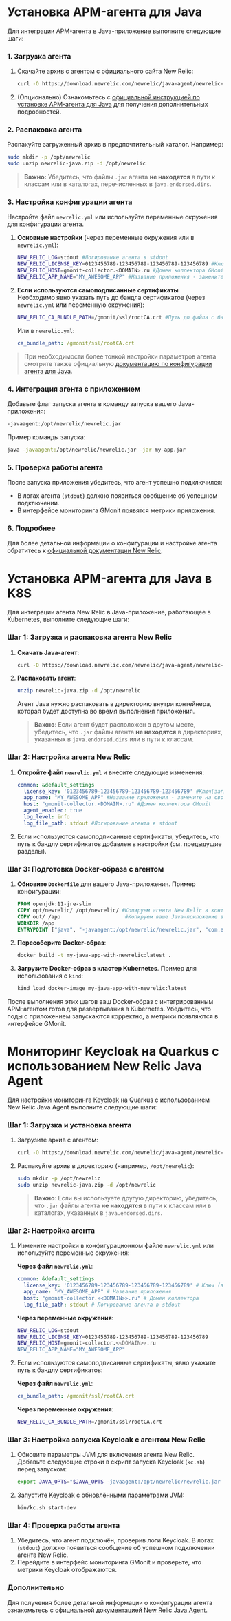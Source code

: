 # Установка APM-агента для Java

Для интеграции APM-агента в Java-приложение выполните следующие шаги:


### 1. **Загрузка агента**
1. Скачайте архив с агентом с официального сайта New Relic:

   ```bash
   curl -O https://download.newrelic.com/newrelic/java-agent/newrelic-agent/current/newrelic-java.zip
   ```

2. (Опционально) Ознакомьтесь с [официальной инструкцией по установке APM-агента для Java](https://docs.newrelic.com/install/java/) для получения дополнительных подробностей.



### 2. **Распаковка агента**
Распакуйте загруженный архив в предпочтительный каталог. Например:

```bash
sudo mkdir -p /opt/newrelic
sudo unzip newrelic-java.zip -d /opt/newrelic
```

> **Важно:** Убедитесь, что файлы `.jar` агента **не находятся** в пути к классам или в каталогах, перечисленных в `java.endorsed.dirs`.



### 3. **Настройка конфигурации агента**
Настройте файл `newrelic.yml` или используйте переменные окружения для конфигурации агента.

1. **Основные настройки** (через переменные окружения или в `newrelic.yml`):

   ```bash
   NEW_RELIC_LOG=stdout #Логирование агента в stdout
   NEW_RELIC_LICENSE_KEY=0123456789-123456789-123456789-123456789 #Ключ(заглушка, не меняем)
   NEW_RELIC_HOST=gmonit-collector.<DOMAIN>.ru #Домен коллектора GMonit
   NEW_RELIC_APP_NAME="MY_AWESOME_APP" #Название приложения - замените на своё
   ```

2. **Если используются самоподписанные сертификаты**  
   Необходимо явно указать путь до бандла сертификатов (через `newrelic.yml` или переменную окружения):

   ```bash
   NEW_RELIC_CA_BUNDLE_PATH=/gmonit/ssl/rootCA.crt #Путь до файла с бандлом сертификатов
   ```
   Или в `newrelic.yml`:

   ```yaml
   ca_bundle_path: /gmonit/ssl/rootCA.crt
   ```

> При необходимости более тонкой настройки параметров агента смотрите также официальную [документацию по конфигурации агента для Java](https://docs.newrelic.com/docs/apm/agents/java-agent/configuration/java-agent-configuration-config-file/).


### 4. **Интеграция агента с приложением**
Добавьте флаг запуска агента в команду запуска вашего Java-приложения:

```bash
-javaagent:/opt/newrelic/newrelic.jar
```

Пример команды запуска:
```bash
java -javaagent:/opt/newrelic/newrelic.jar -jar my-app.jar
```

### 5. **Проверка работы агента**
После запуска приложения убедитесь, что агент успешно подключился:
- В логах агента (`stdout`) должно появиться сообщение об успешном подключении.
- В интерфейсе мониторинга GMonit появятся метрики приложения.


### 6. **Подробнее**
Для более детальной информации о конфигурации и настройке агента обратитесь к [официальной документации New Relic](https://docs.newrelic.com/docs/apm/agents/java-agent/configuration/java-agent-configuration-config-file/).


# Установка APM-агента для Java в K8S

Для интеграции агента New Relic в Java-приложение, работающее в Kubernetes, выполните следующие шаги:


### Шаг 1: Загрузка и распаковка агента New Relic

1. **Скачать Java-агент**:
   ```bash
   curl -O https://download.newrelic.com/newrelic/java-agent/newrelic-agent/current/newrelic-java.zip
   ```

2. **Распаковать агент**:
   ```bash
   unzip newrelic-java.zip -d /opt/newrelic
   ```
   Агент Java нужно распаковать в директорию внутри контейнера, которая будет доступна во время выполнения приложения.

   > **Важно**: Если агент будет расположен в другом месте, убедитесь, что `.jar` файлы агента **не находятся** в директориях, указанных в `java.endorsed.dirs` или в пути к классам.


### Шаг 2: Настройка агента New Relic

1. **Откройте файл `newrelic.yml`** и внесите следующие изменения:

   ```yaml
   common: &default_settings
     license_key: '0123456789-123456789-123456789-123456789' #Ключ(заглушка, не меняем)
     app_name: "MY_AWESOME_APP" #Название приложения - замените на своё
     host: "gmonit-collector.<DOMAIN>.ru" #Домен коллектора GMonit
     agent_enabled: true
     log_level: info
     log_file_path: stdout #Логирование агента в stdout
   ```

2. Если используются самоподписанные сертификаты, убедитесь, что путь к бандлу сертификатов добавлен в настройки (см. предыдущие разделы).


### Шаг 3: Подготовка Docker-образа с агентом

1. **Обновите `Dockerfile`** для вашего Java-приложения. Пример конфигурации:

   ```dockerfile
   FROM openjdk:11-jre-slim
   COPY opt/newrelic/ /opt/newrelic/ #Копируем агента New Relic в контейнер
   COPY out/ /app                     #Копируем ваше Java-приложение в контейнер
   WORKDIR /app
   ENTRYPOINT ["java", "-javaagent:/opt/newrelic/newrelic.jar", "com.example.HelloWorldServer"]
   ```

2. **Пересоберите Docker-образ**:
   ```bash
   docker build -t my-java-app-with-newrelic:latest .
   ```

3. **Загрузите Docker-образ в кластер Kubernetes**. Пример для использования с `kind`:
   ```bash
   kind load docker-image my-java-app-with-newrelic:latest
   ```

После выполнения этих шагов ваш Docker-образ с интегрированным APM-агентом готов для развертывания в Kubernetes. Убедитесь, что поды с приложением запускаются корректно, а метрики появляются в интерфейсе GMonit.


# Мониторинг Keycloak на Quarkus с использованием New Relic Java Agent

Для настройки мониторинга Keycloak на Quarkus с использованием New Relic Java Agent выполните следующие шаги:


### Шаг 1: Загрузка и установка агента

1. Загрузите архив с агентом:
   ```bash
   curl -O https://download.newrelic.com/newrelic/java-agent/newrelic-agent/current/newrelic-java.zip
   ```

2. Распакуйте архив в директорию (например, `/opt/newrelic`):
   ```bash
   sudo mkdir -p /opt/newrelic
   sudo unzip newrelic-java.zip -d /opt/newrelic
   ```

   > **Важно**: Если вы используете другую директорию, убедитесь, что `.jar` файлы агента **не находятся** в пути к классам или в каталогах, указанных в `java.endorsed.dirs`.


### Шаг 2: Настройка агента

1. Измените настройки в конфигурационном файле `newrelic.yml` или используйте переменные окружения:

   **Через файл `newrelic.yml`**:
   ```yaml
   common: &default_settings
     license_key: '0123456789-123456789-123456789-123456789' # Ключ (заглушка, не меняем)
     app_name: "MY_AWESOME_APP" # Название приложения
     host: "gmonit-collector.<<DOMAIN>>.ru" # Домен коллектора
     log_file_path: stdout # Логирование агента в stdout
   ```

   **Через переменные окружения**:
   ```bash
   NEW_RELIC_LOG=stdout
   NEW_RELIC_LICENSE_KEY=0123456789-123456789-123456789-123456789
   NEW_RELIC_HOST=gmonit-collector.<<DOMAIN>>.ru
   NEW_RELIC_APP_NAME="MY_AWESOME_APP"
   ```

2. Если используются самоподписанные сертификаты, явно укажите путь к бандлу сертификатов:

   **Через файл `newrelic.yml`**:
   ```yaml
   ca_bundle_path: /gmonit/ssl/rootCA.crt
   ```

   **Через переменные окружения**:
   ```bash
   NEW_RELIC_CA_BUNDLE_PATH=/gmonit/ssl/rootCA.crt
   ```


### Шаг 3: Настройка запуска Keycloak с агентом New Relic

1. Обновите параметры JVM для включения агента New Relic. Добавьте следующие строки в скрипт запуска Keycloak (`kc.sh`) перед запуском:
   ```bash
   export JAVA_OPTS="$JAVA_OPTS -javaagent:/opt/newrelic/newrelic.jar -Dnewrelic.config.file=/opt/newrelic/newrelic.yml"
   ```

2. Запустите Keycloak с обновлёнными параметрами JVM:
   ```bash
   bin/kc.sh start-dev
   ```


### Шаг 4: Проверка работы агента

1. Убедитесь, что агент подключён, проверив логи Keycloak. В логах (`stdout`) должно появиться сообщение об успешном подключении агента New Relic.
2. Перейдите в интерфейс мониторинга GMonit и проверьте, что метрики Keycloak отображаются.

### Дополнительно

Для получения более детальной информации о конфигурации агента ознакомьтесь с [официальной документацией New Relic Java Agent](https://docs.newrelic.com/docs/apm/agents/java-agent/configuration/java-agent-configuration-config-file/).
